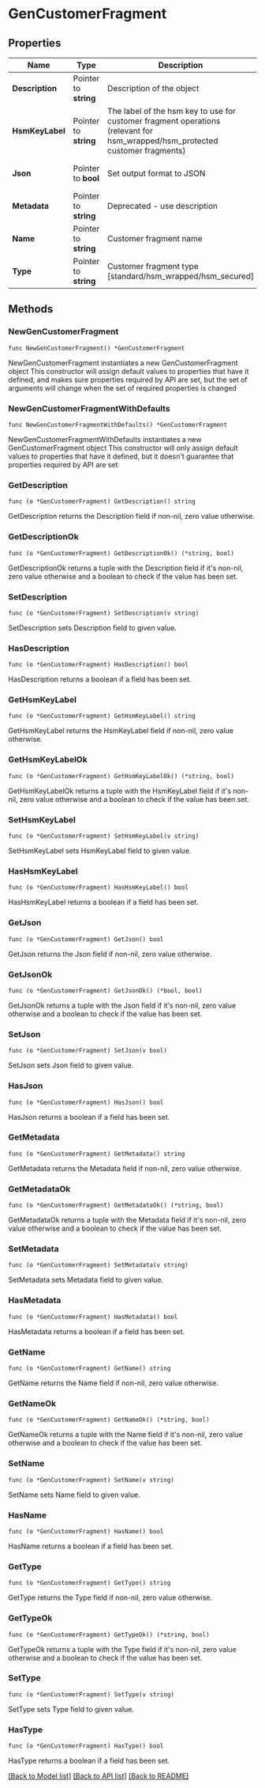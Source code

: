 # GenCustomerFragment

## Properties

Name | Type | Description | Notes
------------ | ------------- | ------------- | -------------
**Description** | Pointer to **string** | Description of the object | [optional] 
**HsmKeyLabel** | Pointer to **string** | The label of the hsm key to use for customer fragment operations (relevant for hsm_wrapped/hsm_protected customer fragments) | [optional] 
**Json** | Pointer to **bool** | Set output format to JSON | [optional] [default to false]
**Metadata** | Pointer to **string** | Deprecated - use description | [optional] 
**Name** | Pointer to **string** | Customer fragment name | [optional] 
**Type** | Pointer to **string** | Customer fragment type [standard/hsm_wrapped/hsm_secured] | [optional] [default to "standard"]

## Methods

### NewGenCustomerFragment

`func NewGenCustomerFragment() *GenCustomerFragment`

NewGenCustomerFragment instantiates a new GenCustomerFragment object
This constructor will assign default values to properties that have it defined,
and makes sure properties required by API are set, but the set of arguments
will change when the set of required properties is changed

### NewGenCustomerFragmentWithDefaults

`func NewGenCustomerFragmentWithDefaults() *GenCustomerFragment`

NewGenCustomerFragmentWithDefaults instantiates a new GenCustomerFragment object
This constructor will only assign default values to properties that have it defined,
but it doesn't guarantee that properties required by API are set

### GetDescription

`func (o *GenCustomerFragment) GetDescription() string`

GetDescription returns the Description field if non-nil, zero value otherwise.

### GetDescriptionOk

`func (o *GenCustomerFragment) GetDescriptionOk() (*string, bool)`

GetDescriptionOk returns a tuple with the Description field if it's non-nil, zero value otherwise
and a boolean to check if the value has been set.

### SetDescription

`func (o *GenCustomerFragment) SetDescription(v string)`

SetDescription sets Description field to given value.

### HasDescription

`func (o *GenCustomerFragment) HasDescription() bool`

HasDescription returns a boolean if a field has been set.

### GetHsmKeyLabel

`func (o *GenCustomerFragment) GetHsmKeyLabel() string`

GetHsmKeyLabel returns the HsmKeyLabel field if non-nil, zero value otherwise.

### GetHsmKeyLabelOk

`func (o *GenCustomerFragment) GetHsmKeyLabelOk() (*string, bool)`

GetHsmKeyLabelOk returns a tuple with the HsmKeyLabel field if it's non-nil, zero value otherwise
and a boolean to check if the value has been set.

### SetHsmKeyLabel

`func (o *GenCustomerFragment) SetHsmKeyLabel(v string)`

SetHsmKeyLabel sets HsmKeyLabel field to given value.

### HasHsmKeyLabel

`func (o *GenCustomerFragment) HasHsmKeyLabel() bool`

HasHsmKeyLabel returns a boolean if a field has been set.

### GetJson

`func (o *GenCustomerFragment) GetJson() bool`

GetJson returns the Json field if non-nil, zero value otherwise.

### GetJsonOk

`func (o *GenCustomerFragment) GetJsonOk() (*bool, bool)`

GetJsonOk returns a tuple with the Json field if it's non-nil, zero value otherwise
and a boolean to check if the value has been set.

### SetJson

`func (o *GenCustomerFragment) SetJson(v bool)`

SetJson sets Json field to given value.

### HasJson

`func (o *GenCustomerFragment) HasJson() bool`

HasJson returns a boolean if a field has been set.

### GetMetadata

`func (o *GenCustomerFragment) GetMetadata() string`

GetMetadata returns the Metadata field if non-nil, zero value otherwise.

### GetMetadataOk

`func (o *GenCustomerFragment) GetMetadataOk() (*string, bool)`

GetMetadataOk returns a tuple with the Metadata field if it's non-nil, zero value otherwise
and a boolean to check if the value has been set.

### SetMetadata

`func (o *GenCustomerFragment) SetMetadata(v string)`

SetMetadata sets Metadata field to given value.

### HasMetadata

`func (o *GenCustomerFragment) HasMetadata() bool`

HasMetadata returns a boolean if a field has been set.

### GetName

`func (o *GenCustomerFragment) GetName() string`

GetName returns the Name field if non-nil, zero value otherwise.

### GetNameOk

`func (o *GenCustomerFragment) GetNameOk() (*string, bool)`

GetNameOk returns a tuple with the Name field if it's non-nil, zero value otherwise
and a boolean to check if the value has been set.

### SetName

`func (o *GenCustomerFragment) SetName(v string)`

SetName sets Name field to given value.

### HasName

`func (o *GenCustomerFragment) HasName() bool`

HasName returns a boolean if a field has been set.

### GetType

`func (o *GenCustomerFragment) GetType() string`

GetType returns the Type field if non-nil, zero value otherwise.

### GetTypeOk

`func (o *GenCustomerFragment) GetTypeOk() (*string, bool)`

GetTypeOk returns a tuple with the Type field if it's non-nil, zero value otherwise
and a boolean to check if the value has been set.

### SetType

`func (o *GenCustomerFragment) SetType(v string)`

SetType sets Type field to given value.

### HasType

`func (o *GenCustomerFragment) HasType() bool`

HasType returns a boolean if a field has been set.


[[Back to Model list]](../README.md#documentation-for-models) [[Back to API list]](../README.md#documentation-for-api-endpoints) [[Back to README]](../README.md)


